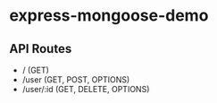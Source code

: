 # express-mongoose-demo

## API Routes
* / (GET)
* /user (GET, POST, OPTIONS)
* /user/:id (GET, DELETE, OPTIONS)
